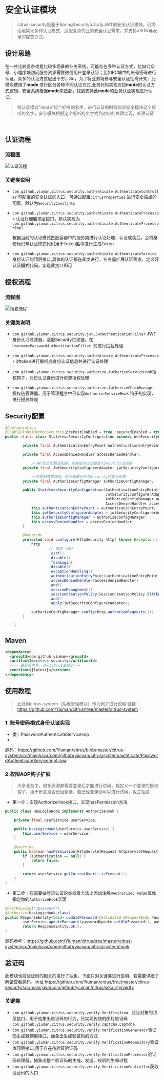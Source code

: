 # 安全认证模块

> citrus-security是基于SpringSecurity5.3.x与JWT的安全认证模块。可灵活地实现多种认证模式，适配复杂的业务安全认证需求，并支持JSON与表单的提交方式。

## 设计思路

在一些比较复杂或是比较多场景的业务系统，可能存在多种认证方式，比如公众号、小程序端访问服务资源需要微信用户登录认证；比如PC端中的账号密码进行认证，众多的认证方式层出不穷。So，为了将业务场景与安全认证抽离开来，此模块使用了**mode**
进行区分各种不同认证方式,业务代码实现对应**mode**的认证方式逻辑，安全系统根据**mode**来匹配，找到支持此**mode**的业务认证实现进行认证。

> 给认证模式”mode“起个好听的名字，进行认证的时候告诉安全模块这个好听的名字，安全模块根据这个好听的名字找到对应的处理实现，处理认证

​

## 认证流程

### 流程图

![认证流程](./static/认证流程.png)

### 关键类说明

- `com.github.yiuman.citrus.security.authenticate.AuthenticateController` 可配置的安全认证的入口，可通过配置`CitrusProperties`
  进行安全端点的配置，默认为`SecurityConstants`

- `com.github.yiuman.citrus.security.authenticate.AuthenticateProcessor`
  认证处理器顶层接口，默认实现为`com.github.yiuman.citrus.security.authenticate.AuthenticateProcessorImpl`

  根据当前的认证模式匹配容器中的服务类进行认证处理，认证成功后，会将身份标识与认证模式代码用于Token盐中进行生成Token

- `com.github.yiuman.citrus.security.authenticate.AuthenticateService`身份认证的顶层接口,具体的认证都在此类进行，业务需扩展认证需求，定义好认证模式代码，实现此接口即可

## 授权流程

### 流程图

![授权流程](./static/授权流程.png)

### 关键类说明

- `com.github.yiuman.citrus.security.jwt.JwtAuthenticationFilter`
  JWT身份认证过滤器，适配Security过滤链，在`UsernamePasswordAuthenticationFilter `前进行拦截处理

- `com.github.yiuman.citrus.security.authenticate.AuthenticateProcessor` 对token进行解析成身份认证信息并进行认证处理
- `com.github.yiuman.citrus.security.authorize.AuthorizeServiceHook`授权钩子，对已认证身份进行资源授权处理
- `com.github.yiuman.citrus.security.authorize.AuthorizeChainManager` 授权链管理器，用于管理程序中已实现`AuthorizeServiceHook`
  钩子的实现，进行授权处理

## Security配置

```java
@Configuration
@EnableGlobalMethodSecurity(prePostEnabled = true, securedEnabled = true)
public static class StatelessSecurityConfiguration extends WebSecurityConfigurerAdapter {

        private final AuthenticationEntryPoint authenticationEntryPoint;

        private final AccessDeniedHandler accessDeniedHandler;

  			//JWT安全配置适配器，主要是将过滤器放入Security过滤链
        private final JwtSecurityConfigurerAdapter jwtSecurityConfigurerAdapter;

  			//授权配置管理器，用与解耦业务与Security的安全配置
        private final AuthorizeConfigManager authorizeConfigManager;

        public StatelessSecurityConfiguration(AuthenticationEntryPoint authenticationEntryPoint, 
                                              JwtSecurityConfigurerAdapter jwtSecurityConfigurerAdapter, 
                                              AuthorizeConfigManager authorizeConfigManager, 
                                              AccessDeniedHandler accessDeniedHandler) {
            this.authenticationEntryPoint = authenticationEntryPoint;
            this.jwtSecurityConfigurerAdapter = jwtSecurityConfigurerAdapter;
            this.authorizeConfigManager = authorizeConfigManager;
            this.accessDeniedHandler = accessDeniedHandler;
        }

        @Override
        protected void configure(HttpSecurity http) throws Exception {
            http
                    // 禁用 CSRF
                    .csrf()
                    .disable()
                    .formLogin()
                    .disable()
                    .exceptionHandling()
                    .authenticationEntryPoint(authenticationEntryPoint)
                    .accessDeniedHandler(accessDeniedHandler)
                    .and()
                    .sessionManagement()
                    .sessionCreationPolicy(SessionCreationPolicy.STATELESS)
                    .and()
                    .apply(jwtSecurityConfigurerAdapter);

            authorizeConfigManager.config(http.authorizeRequests());
        }

    }
```

## Maven

```xml
<dependency>
  <groupId>com.github.yiuman</groupId>
  <artifactId>citrus-security</artifactId>
  <!-- 最新版本号，请见citrus主目录-->
  <version>${latest}</version> 
</dependency>
```

## 使用教程

> 此处用citrus-system（系统管理模块）作为例子进行说明 链接：https://github.com/Yiuman/citrus/tree/master/citrus-system

### 1. 账号密码模式身份认证实现

- 类：PasswordAuthenticateServiceImp
-

源码：https://github.com/Yiuman/citrus/blob/master/citrus-system/src/main/java/com/github/yiuman/citrus/system/authticate/PasswordAuthenticateServiceImpl.java

### 2.权限AOP钩子扩展

> 大多业务中，很多资源都需要登录后才能进行访问，现定义一个登录的授权钩子，用于断言是否已经登录，若已经登录则可以进行访问，返之拒绝

- 第一步：实现AuthorizeHook接口，实现hasPermission方法

```java
public class HasLoginHook implements AuthorizeHook {

    private final UserService userService;

    public HasLoginHook(UserService userService) {
        this.userService = userService;
    }

    @Override
    public boolean hasPermission(HttpServletRequest httpServletRequest, Authentication authentication) {
        if (authentication == null) {
            return false;
        }

        return userService.getCurrentUser().isPresent();
    }
}

```

- 第二步：在需要做登录认证的类或者方法上添加注解`@Authorize`，value属性指定你的`AuthorizeHook`实现

```java
@PostMapping("/password")
@Authorize(HasLoginHook.class)
public ResponseEntity<Void> updatePassword(@Validated @RequestBody PasswordUpdateDto passwordUpdate) throws Exception {
        userService.updatePassword(passwordUpdate.getOldPassword(), passwordUpdate.getNewPassword());
        return ResponseEntity.ok();
}
```

源码参考：https://github.com/Yiuman/citrus/tree/master/citrus-system/src/main/java/com/github/yiuman/citrus/system/hook

## 验证码

此模块也将验证码的相关的进行了抽象，下面只对关键类进行说明，若需要详细了解请查看源码，地址:https://github.com/Yiuman/citrus/tree/master/citrus-security/src/main/java/com/github/yiuman/citrus/security/verify

### 关键类

- `com.github.yiuman.citrus.security.verify.Verification `
  验证对象的顶层接口，用于抽象出验证码的行为，已实现传统的图片验证码`com.github.yiuman.citrus.security.verify.captcha.Captcha`
- `com.github.yiuman.citrus.security.verify.VerificationGenerator`验证码生成器顶层接口，抽象出生成验证码的方式
- `com.github.yiuman.citrus.security.verify.VerificationRepository`验证库顶层接口,用于存在待验证验证码
- `com.github.yiuman.citrus.security.verify.VerificationProcessor`验证码处理器，抽象出整个验证码的生成、发送、校验的生命过程
- `com.github.yiuman.citrus.security.verify.VerificationController`获取验证码的入口















